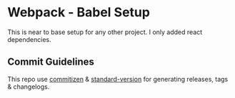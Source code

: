 # Webpack - Babel Setup

This is near to base setup for any other project.
I only added react dependencies.

## Commit Guidelines

This repo use [commitizen](https://github.com/commitizen/cz-cli) & [standard-version](https://github.com/conventional-changelog/standard-version) for generating releases, tags & changelogs.